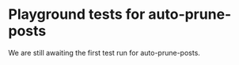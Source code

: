 # Playground tests for auto-prune-posts
We are still awaiting the first test run for auto-prune-posts.

